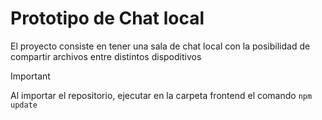 # Prototipo de Chat local
El proyecto consiste en tener una sala de chat local con la posibilidad de compartir archivos entre distintos dispoditivos
>[!IMPORTANT]
> Al importar el repositorio, ejecutar en la carpeta frontend el comando `npm update`